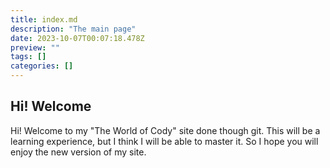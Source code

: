 ```yaml
---
title: index.md
description: "The main page"
date: 2023-10-07T00:07:18.478Z
preview: ""
tags: []
categories: []
---
```

## Hi! Welcome

Hi! Welcome to my "The World of Cody" site done though git. This will be a learning experience, but I think I will be able to master it. So I hope you will enjoy the new version of my site.
